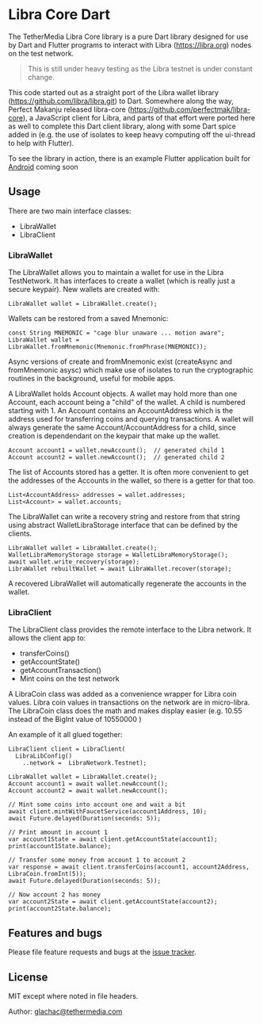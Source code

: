 Libra Core Dart
===============


The TetherMedia Libra Core library is a pure Dart library designed for use by Dart and Flutter programs to interact with Libra (https://libra.org) nodes on the test network.

> This is still under heavy testing as the Libra testnet is under constant change.

This code started out as a straight port of the Libra wallet library (https://github.com/libra/libra.git) to Dart.  Somewhere along the way, Perfect Makanju released libra-core (https://github.com/perfectmak/libra-core), a JavaScript client for Libra, and parts of that effort were ported here as well to complete this Dart client library, along with some Dart spice added in (e.g. the use of isolates to keep heavy computing off the ui-thread to help with Flutter).

To see the library in action, there is an example Flutter application built for [Android](http://play.google.com/store/apps/details?id=com.tethermedia.libra_wallet_demo) coming soon


## Usage

There are two main interface classes:

- LibraWallet
- LibraClient

### LibraWallet

The LibraWallet allows you to maintain a wallet for use in the Libra TestNetwork.  It has interfaces to create a wallet (which is really just a secure keypair).  New wallets are created with:

    LibraWallet wallet = LibraWallet.create();

Wallets can be restored from a saved Mnemonic:

    const String MNEMONIC = "cage blur unaware ... motion aware";
    LibraWallet wallet = LibraWallet.fromMnemonic(Mnemonic.fromPhrase(MNEMONIC));

Async versions of create and fromMnemonic exist (createAsync and fromMnemonic asysc) which make use of isolates to run the cryptographic
routines in the background, useful for mobile apps.

A LibraWallet holds Account objects.  A wallet may hold more than one Account, each account being a "child" of the wallet. A child is numbered starting with 1.  An Account contains an AccountAddress which is the address used for transferring coins and querying transactions.  A wallet will always generate the same Account/AccountAddress for a child, since creation is dependendant on the keypair that make up the wallet.

    Account account1 = wallet.newAccount();  // generated child 1
    Account account2 = wallet.newAccount();  // generated child 2


The list of Accounts stored has a getter.  It is often more convenient to get the addresses of the Accounts in the wallet, so there is a getter for that too.

    List<AccountAddress> addresses = wallet.addresses;
    List<Account> = wallet.accounts;

The LibraWallet can write a recovery string and restore from that string using  abstract WalletLibraStorage interface that can be defined by the clients.

    LibraWallet wallet = LibraWallet.create();
    WalletLibraMemoryStorage storage = WalletLibraMemoryStorage();
    await wallet.write_recovery(storage);
    LibraWallet rebuiltWallet = await LibraWallet.recover(storage);

A recovered LibraWallet will automatically regenerate the accounts in the wallet.


### LibraClient

The LibraClient class provides the remote interface to the Libra network.  It allows the client app to:

  - transferCoins()
  - getAccountState()
  - getAccountTransaction()
  - Mint coins on the test network

A LibraCoin class was added as a convenience wrapper for Libra coin values.  Libra coin values in
transactions on the network are in micro-libra.  The LibraCoin class does the math and makes
display easier (e.g. 10.55 instead of the BigInt value of 10550000 )

An example of it all glued together:


    LibraClient client = LibraClient(
      LibraLibConfig()
        ..network =  LibraNetwork.Testnet);

    LibraWallet wallet = LibraWallet.create();
    Account account1 = await wallet.newAccount();
    Account account2 = await wallet.newAccount();

    // Mint some coins into account one and wait a bit
    await client.mintWithFaucetService(account1Address, 10);
    await Future.delayed(Duration(seconds: 5));

    // Print amount in account 1
    var account1State = await client.getAccountState(account1);
    print(account1State.balance);

    // Transfer some money from account 1 to account 2
    var response = await client.transferCoins(account1, account2Address, LibraCoin.fromInt(5));
    await Future.delayed(Duration(seconds: 5));

    // Now account 2 has money
    var account2State = await client.getAccountState(account2);
    print(account2State.balance);



## Features and bugs

Please file feature requests and bugs at the [issue tracker][tracker].

[tracker]: http://example.com/issues/replaceme



## License
MIT except where noted in file headers.

Author: glachac@tethermedia.com
